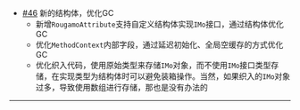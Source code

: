 - [#46](https://github.com/inversionhourglass/Rougamo/issues/46) 新的结构体，优化GC
    - 新增`RougamoAttribute`支持自定义结构体实现`IMo`接口，通过结构体优化GC
    - 优化`MethodContext`内部字段，通过延迟初始化、全局空缓存的方式优化GC
    - 优化织入代码，使用原始类型来存储`IMo`对象，而不使用`IMo`接口类型存储，在实现类型为结构体时可以避免装箱操作。当然，如果织入的`IMo`对象过多，导致使用数组进行存储，那也是没有办法的
    
---
